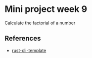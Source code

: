# Mini project week 9

Calculate the factorial of a number

## References

* [rust-cli-template](https://github.com/kbknapp/rust-cli-template)
